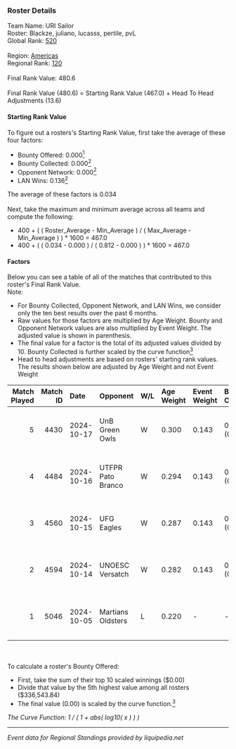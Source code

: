 ### Roster Details<br />
Team Name: URI Sailor<br />
Roster: Blackze, juliano, lucasss, pertile, pvL<br />
Global Rank: [520](../../standings_global_2025_03_01.md)<br />
<br />
Region: [Americas]( ../../standings_americas_2025_03_01.md)<br />
Regional Rank: [120]( ../../standings_americas_2025_03_01.md)<br />
<br />
Final Rank Value:  480.6<br />
<br />
Final Rank Value (480.6) = Starting Rank Value (467.0) + Head To Head Adjustments (13.6)<br />

#### Starting Rank Value<br />
To figure out a rosters's Starting Rank Value, first take the average of these four factors:<br />
- Bounty Offered: 0.000[<sup>1</sup>](#table2)
- Bounty Collected: 0.000[<sup>2</sup>](#table1)
- Opponent Network: 0.000[<sup>2</sup>](#table1)
- LAN Wins: 0.136[<sup>2</sup>](#table1)

The average of these factors is 0.034<br />
<br />
Next, take the maximum and minimum average across all teams and compute the following:<br />
- 400 + ( ( Roster_Average - Min_Average ) / ( Max_Average - Min_Average ) ) * 1600 = 467.0
- 400 + ( ( 0.034 - 0.000 ) / ( 0.812 - 0.000 ) ) * 1600 = 467.0


#### Factors<br />
Below you can see a table of all of the matches that contributed to this roster's Final Rank Value.<br />
Note:<br />

- For Bounty Collected, Opponent Network, and LAN Wins, we consider only the ten best results over the past 6 months.
- Raw values for those factors are multiplied by Age Weight. Bounty and Opponent Network values are also multiplied by Event Weight. The adjusted value is shown in parenthesis.
- The final value for a factor is the total of its adjusted values divided by 10. Bounty Collected is further scaled by the curve function[<sup>3</sup>](#curveFunction)
- Head to head adjustments are based on rosters' starting rank values. The results shown below are adjusted by Age Weight and not Event Weight
<span id="table1"></span><br />


| Match Played | Match ID | Date       | Opponent          | W/L | Age Weight | Event Weight | Bounty Collected | Opponent Network | LAN Wins  | H2H Adj. | Roster                                  |
| -: | -: | :- | :- | :- | :- | :- | :- | :- | :- | -: | :- |
|            5 |     4430 | 2024-10-17 | UnB Green Owls    | W   | 0.300      | 0.143        | 0.000 (0.000)    | 0.044 (0.002)    | 1 (0.300) |     4.53 | Blackze, juliano, lucasss, pertile, pvL |
|            4 |     4484 | 2024-10-16 | UTFPR Pato Branco | W   | 0.294      | 0.143        | 0.000 (0.000)    | 0.045 (0.002)    | 1 (0.294) |     4.38 | Blackze, juliano, lucasss, pertile, pvL |
|            3 |     4560 | 2024-10-15 | UFG Eagles        | W   | 0.287      | 0.143        | 0.000 (0.000)    | 0.014 (0.001)    | 1 (0.287) |     3.91 | Blackze, juliano, lucasss, pertile, pvL |
|            2 |     4594 | 2024-10-14 | UNOESC Versatch   | W   | 0.282      | 0.143        | 0.000 (0.000)    | 0.000 (0.000)    | 1 (0.282) |     3.64 | Blackze, juliano, lucasss, pertile, pvL |
|            1 |     5046 | 2024-10-05 | Martians Oldsters | L   | 0.220      | -            | -                | -                | -         |    -2.86 | Blackze, juliano, lucasss, pertile, pvL |

<br />
<span id="table2"></span><br />
To calculate a roster's Bounty Offered:<br />

- First, take the sum of their top 10 scaled winnings ($0.00)
- Divide that value by the 5th highest value among all rosters ($336,543.84)
- The final value (0.00) is scaled by the curve function.[<sup>3</sup>](#curveFunction)

<span id="curveFunction"></span>_The Curve Function: 1 / ( 1 + abs( log10( x ) ) )_<br />

---
_Event data for Regional Standings provided by liquipedia.net_<br />
